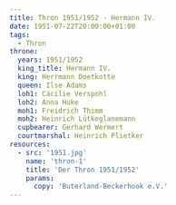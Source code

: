 ```yaml
---
title: Thron 1951/1952 - Hermann IV.
date: 1951-07-22T20:00:00+01:00
tags:
  - Thron
throne:
  years: 1951/1952
  king_title: Hermann IV.
  king: Herrmann Doetkotte
  queen: Ilse Adams
  loh1: Cäcilie Verspohl
  loh2: Anna Huke
  moh1: Freidrich Thimm
  moh2: Heinrich Lütkeglanemann
  cupbearer: Gerhard Wermert
  courtmarshal: Heinrich Plietker
resources:
  - src: '1951.jpg'
    name: 'thron-1'
    title: 'Der Thron 1951/1952'
    params:
      copy: 'Buterland-Beckerhook e.V.'
---
```

